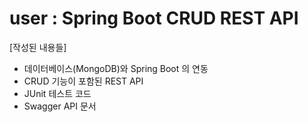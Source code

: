 # user : Spring Boot CRUD REST API

[작성된 내용들]
* 데이터베이스(MongoDB)와 Spring Boot 의 연동
* CRUD 기능이 포함된 REST API
* JUnit 테스트 코드 
* Swagger API 문서 
